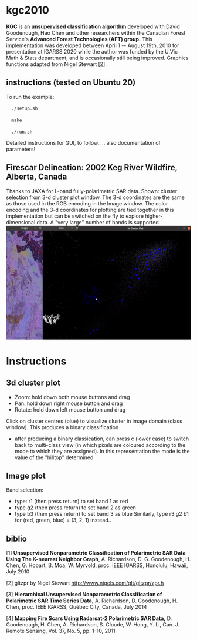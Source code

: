 # kgc2010

**KGC** is an **unsupervised classification algorithm** developed with David Goodenough, Hao Chen and other researchers within the Canadian Forest Service's **Advanced Forest Technologies (AFT) group.** This implementation was developed between April 1 -- August 19th, 2010 for presentation at IGARSS 2020 while the author was funded by the U.Vic Math & Stats department, and is occasionally still being improved. Graphics functions adapted from Nigel Stewart [2].

## instructions (tested on Ubuntu 20)
To run the example:
```
  ./setup.sh
  
  make
  
  ./run.sh 
```
Detailed instructions for GUI, to follow..
.. also documentation of parameters!

## Firescar Delineation: 2002 Keg River Wildfire, Alberta, Canada
Thanks to JAXA for L-band fully-polarimetric SAR data. Shown: cluster selection from 3-d cluster plot window. The 3-d coordinates are the same as those used in the RGB encoding in the Image window. The color encoding and the 3-d coordinates for plotting are tied together in this implementation but can be switched on the fly to explore higher-dimensional data. A "very large" number of bands is supported.
<img src="output/out.gif " width="800">

# Instructions
## 3d cluster plot
* Zoom: hold down both mouse buttons and drag
* Pan: hold down right mouse button and drag
* Rotate: hold down left mouse button and drag

Click on cluster centres (blue) to visualize cluster in image domain (class window). This produces a binary classification
* after producing a binary classication, can press c (lower case) to switch back to multi-class view (in which pixels are coloured according to the mode to which they are assigned). In this representation the mode is the value of the "hilltop" determined

## Image plot
Band selection:
* type: r1 (then press return) to set band 1 as red
* type g2 (then press return) to set band 2 as green
* type b3 (then press return) to set band 3 as blue
Similarly, type r3 <return> g2 <return> b1 <return> for (red, green, blue) = (3, 2, 1) instead..

## biblio

[1] **Unsupervised Nonparametric Classification of Polarimetric SAR Data Using The K-nearest Neighbor Graph**, A. Richardson, D. G. Goodenough, H. Chen, G. Hobart, B. Moa, W. Myrvold, proc. IEEE IGARSS, Honolulu, Hawaii, July 2010.

[2] gltzpr by Nigel Stewart http://www.nigels.com/glt/gltzpr/zpr.h

[3] **Hierarchical Unsupervised Nonparametric Classification of Polarimetric SAR Time Series Data,** A. Richardson, D. Goodenough, H. Chen, proc. IEEE IGARSS, Québec City, Canada, July 2014

[4] **Mapping Fire Scars Using Radarsat-2 Polarimetric SAR Data,** D. Goodenough, H. Chen, A. Richardson, S. Cloude, W. Hong, Y. Li, Can. J. Remote Sensing, Vol. 37, No. 5, pp. 1-10, 2011
